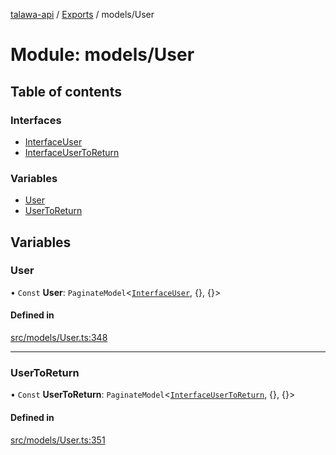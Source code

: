 [talawa-api](../README.md) / [Exports](../modules.md) / models/User

# Module: models/User

## Table of contents

### Interfaces

- [InterfaceUser](../interfaces/models_User.InterfaceUser.md)
- [InterfaceUserToReturn](../interfaces/models_User.InterfaceUserToReturn.md)

### Variables

- [User](models_User.md#user)
- [UserToReturn](models_User.md#usertoreturn)

## Variables

### User

• `Const` **User**: `PaginateModel`\<[`InterfaceUser`](../interfaces/models_User.InterfaceUser.md), {}, {}\>

#### Defined in

[src/models/User.ts:348](https://github.com/PalisadoesFoundation/talawa-api/blob/de4debc/src/models/User.ts#L348)

___

### UserToReturn

• `Const` **UserToReturn**: `PaginateModel`\<[`InterfaceUserToReturn`](../interfaces/models_User.InterfaceUserToReturn.md), {}, {}\>

#### Defined in

[src/models/User.ts:351](https://github.com/PalisadoesFoundation/talawa-api/blob/de4debc/src/models/User.ts#L351)
